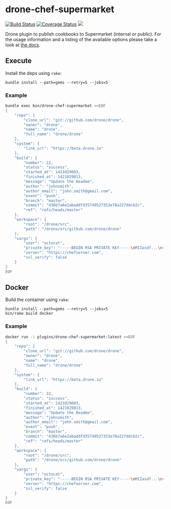 # drone-chef-supermarket

[![Build Status](http://beta.drone.io/api/badges/drone-plugins/drone-chef-supermarket/status.svg)](http://beta.drone.io/drone-plugins/drone-chef-supermarket)
[![Coverage Status](https://aircover.co/badges/drone-plugins/drone-chef-supermarket/coverage.svg)](https://aircover.co/drone-plugins/drone-chef-supermarket)
[![](https://badge.imagelayers.io/plugins/drone-chef-supermarket:latest.svg)](https://imagelayers.io/?images=plugins/drone-chef-supermarket:latest 'Get your own badge on imagelayers.io')

Drone plugin to publish cookbooks to Supermarket (internal or public). For the usage information and a listing of the available options please take a look at [the docs](DOCS.md).

## Execute

Install the deps using `rake`:

```
bundle install --path=gems --retry=5 --jobs=5
```

### Example

```sh
bundle exec bin/drone-chef-supermarket <<EOF
{
    "repo": {
        "clone_url": "git://github.com/drone/drone",
        "owner": "drone",
        "name": "drone",
        "full_name": "drone/drone"
    },
    "system": {
        "link_url": "https://beta.drone.io"
    },
    "build": {
        "number": 22,
        "status": "success",
        "started_at": 1421029603,
        "finished_at": 1421029813,
        "message": "Update the Readme",
        "author": "johnsmith",
        "author_email": "john.smith@gmail.com",
        "event": "push",
        "branch": "master",
        "commit": "436b7a6e2abaddfd35740527353e78a227ddcb2c",
        "ref": "refs/heads/master"
    },
    "workspace": {
        "root": "/drone/src",
        "path": "/drone/src/github.com/drone/drone"
    },
    "vargs": {
        "user": "octocat",
        "private_key": "-----BEGIN RSA PRIVATE KEY-----\nMIIasdf...\n-----END RSA PRIVATE KEY-----",
        "server": "https://chefserver.com",
        "ssl_verify": false
    }
}
EOF
```

## Docker

Build the container using `rake`:

```
bundle install --path=gems --retry=5 --jobs=5
bin/rake build docker
```

### Example

```sh
docker run -i plugins/drone-chef-supermarket:latest <<EOF
{
    "repo": {
        "clone_url": "git://github.com/drone/drone",
        "owner": "drone",
        "name": "drone",
        "full_name": "drone/drone"
    },
    "system": {
        "link_url": "https://beta.drone.io"
    },
    "build": {
        "number": 22,
        "status": "success",
        "started_at": 1421029603,
        "finished_at": 1421029813,
        "message": "Update the Readme",
        "author": "johnsmith",
        "author_email": "john.smith@gmail.com",
        "event": "push",
        "branch": "master",
        "commit": "436b7a6e2abaddfd35740527353e78a227ddcb2c",
        "ref": "refs/heads/master"
    },
    "workspace": {
        "root": "/drone/src",
        "path": "/drone/src/github.com/drone/drone"
    },
    "vargs": {
        "user": "octocat",
        "private_key": "-----BEGIN RSA PRIVATE KEY-----\nMIIasdf...\n-----END RSA PRIVATE KEY-----",
        "server": "https://chefserver.com",
        "ssl_verify": false
    }
}
EOF
```
